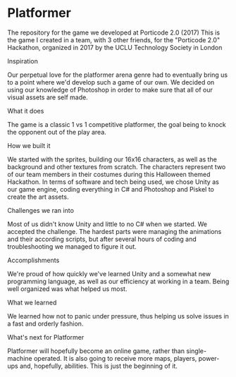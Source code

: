 # Platformer
The repository for the game we developed at Porticode 2.0 (2017)
This is the game I created in a team, with 3 other friends, for the "Porticode 2.0" Hackathon, organized in 2017 by the UCLU Technology Society in London

Inspiration

Our perpetual love for the platformer arena genre had to eventually bring us to a point where we'd develop such a game of our own. We decided on using our knowledge of Photoshop in order to make sure that all of our visual assets are self made.


What it does

The game is a classic 1 vs 1 competitive platformer, the goal being to knock the opponent out of the play area.


How we built it

We started with the sprites, building our 16x16 characters, as well as the background and other textures from scratch. The characters represent two of our team members in their costumes during this Halloween themed Hackathon.
In terms of software and tech being used, we chose Unity as our game engine, coding everything in C# and Photoshop and Piskel to create the art assets.


Challenges we ran into

Most of us didn't know Unity and little to no C# when we started. We accepted the challenge. The hardest parts were managing the animations and their according scripts, but after several hours of coding and troubleshooting we managed to figure it out.

Accomplishments

We're proud of how quickly we've learned Unity and a somewhat new programming language, as well as our efficiency at working in a team. Being well organized was what helped us most.


What we learned

We learned how not to panic under pressure, thus helping us solve issues in a fast and orderly fashion.


What's next for Platformer

Platformer will hopefully become an online game, rather than single-machine operated. It is also going to receive more maps, players, power-ups and, hopefully, abilities. This is just the beginning of it.
